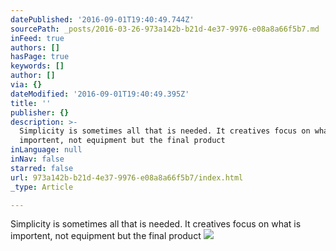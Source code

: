 ```yaml
---
datePublished: '2016-09-01T19:40:49.744Z'
sourcePath: _posts/2016-03-26-973a142b-b21d-4e37-9976-e08a8a66f5b7.md
inFeed: true
authors: []
hasPage: true
keywords: []
author: []
via: {}
dateModified: '2016-09-01T19:40:49.395Z'
title: ''
publisher: {}
description: >-
  Simplicity is sometimes all that is needed. It creatives focus on what is
  importent, not equipment but the final product
inLanguage: null
inNav: false
starred: false
url: 973a142b-b21d-4e37-9976-e08a8a66f5b7/index.html
_type: Article

---
```

Simplicity is sometimes all that is needed. It creatives focus on what is importent, not equipment but the final product
![](https://s3-us-west-2.amazonaws.com/the-grid-img/p/121a4fbcaaa6788eae25a3f7cfe1ba6fb5479e03.jpg)